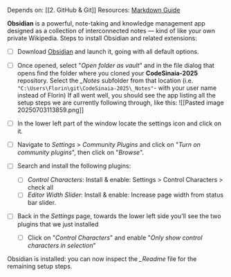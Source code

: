 Depends on: [[2. GitHub & Git]]
Resources:  [Markdown Guide](https://www.markdownguide.org/basic-syntax/)

**Obsidian** is a powerful, note-taking and knowledge management app designed as a collection of interconnected notes — kind of like your own private Wikipedia.
Steps to install Obsidian and related extensions:

- [ ] Download [Obsidian](https://obsidian.md/download) and launch it, going with all default options.
- [ ] Once opened, select "*Open folder as vault*" and in the file dialog that opens find the folder where you cloned your **CodeSinaia-2025** repository.
	Select the _\_Notes_ subfolder from that location (i.e. `"C:\Users\Florin\git\CodeSinaia-2025\_Notes"`- with your user name instead of Florin)
	If all went well, you should see the app listing all the setup steps we are currently following through, like this:
    ![[Pasted image 20250703113859.png]]

- [ ] In the lower left part of the window locate the settings icon and click on it.
- [ ] Navigate to *Settings* >  *Community Plugins* and click on "*Turn on community plugins*", then click on "*Browse*".
- [ ] Search and install the following plugins:
	- [ ] *Control Characters*: Install & enable: Settings > Control Characters > check all
	- [ ] *Editor Width Slider*: Install & enable: Increase page width from status bar slider.
- [ ] Back in the *Settings* page, towards the lower left side you'll see the two plugins that we just installed
	- [ ] Click on "*Control Characters*" and enable "*Only show control characters in selection*"

Obsidian is installed: you can now inspect the _\_Readme_ file for the remaining setup steps.
